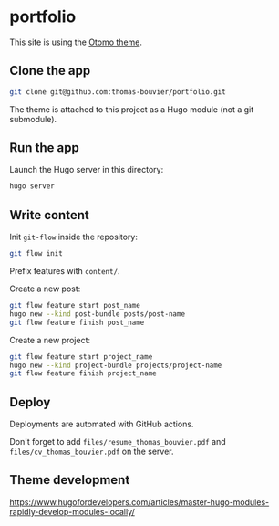 # portfolio

This site is using the [Otomo theme](https://github.com/thomas-bouvier/gohugo-theme-otomo).

## Clone the app

```bash
git clone git@github.com:thomas-bouvier/portfolio.git
```

The theme is attached to this project as a Hugo module (not a git submodule).

## Run the app

Launch the Hugo server in this directory:

```bash
hugo server
```

## Write content

Init `git-flow` inside the repository:

```bash
git flow init
```

Prefix features with `content/`.

Create a new post:

```bash
git flow feature start post_name
hugo new --kind post-bundle posts/post-name
git flow feature finish post_name
```

Create a new project:

```bash
git flow feature start project_name
hugo new --kind project-bundle projects/project-name
git flow feature finish project_name
```

## Deploy

Deployments are automated with GitHub actions.

Don't forget to add `files/resume_thomas_bouvier.pdf` and `files/cv_thomas_bouvier.pdf` on the server.

## Theme development

https://www.hugofordevelopers.com/articles/master-hugo-modules-rapidly-develop-modules-locally/
